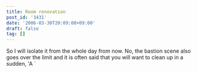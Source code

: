```yaml
---
title: Room renovation
post_id: '3431'
date: '2006-03-30T20:09:00+09:00'
draft: false
tag: []
---
```


So I will isolate it from the whole day from now. No, the bastion scene also goes over the limit and it is often said that you will want to clean up in a sudden, 'A `